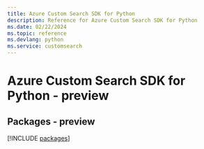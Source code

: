 ```yaml
---
title: Azure Custom Search SDK for Python
description: Reference for Azure Custom Search SDK for Python
ms.date: 02/22/2024
ms.topic: reference
ms.devlang: python
ms.service: customsearch
---
```

# Azure Custom Search SDK for Python - preview
## Packages - preview
[!INCLUDE [packages](custom-search-index.md)]